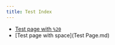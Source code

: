 ```yaml
---
title: Test Index
---
```


* [Test page with `%20`](Test%20Page.md)
* [Test page with space](Test Page.md)
